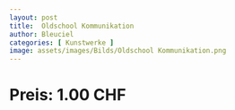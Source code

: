 ```yaml
---
layout: post
title:  Oldschool Kommunikation
author: Bleuciel
categories: [ Kunstwerke ]
image: assets/images/Bilds/Oldschool Kommunikation.png
---
```

# Preis: 1.00 CHF

